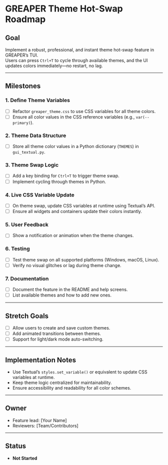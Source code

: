 # GREAPER Theme Hot-Swap Roadmap

## Goal

Implement a robust, professional, and instant theme hot-swap feature in GREAPER’s TUI.  
Users can press `Ctrl+T` to cycle through available themes, and the UI updates colors immediately—no restart, no lag.

---

## Milestones

### 1. **Define Theme Variables**
- [ ] Refactor `greaper_theme.css` to use CSS variables for all theme colors.
- [ ] Ensure all color values in the CSS reference variables (e.g., `var(--primary)`).

### 2. **Theme Data Structure**
- [ ] Store all theme color values in a Python dictionary (`THEMES`) in `gui_textual.py`.

### 3. **Theme Swap Logic**
- [ ] Add a key binding for `Ctrl+T` to trigger theme swap.
- [ ] Implement cycling through themes in Python.

### 4. **Live CSS Variable Update**
- [ ] On theme swap, update CSS variables at runtime using Textual’s API.
- [ ] Ensure all widgets and containers update their colors instantly.

### 5. **User Feedback**
- [ ] Show a notification or animation when the theme changes.

### 6. **Testing**
- [ ] Test theme swap on all supported platforms (Windows, macOS, Linux).
- [ ] Verify no visual glitches or lag during theme change.

### 7. **Documentation**
- [ ] Document the feature in the README and help screens.
- [ ] List available themes and how to add new ones.

---

## Stretch Goals

- [ ] Allow users to create and save custom themes.
- [ ] Add animated transitions between themes.
- [ ] Support for light/dark mode auto-switching.

---

## Implementation Notes

- Use Textual’s `styles.set_variable()` or equivalent to update CSS variables at runtime.
- Keep theme logic centralized for maintainability.
- Ensure accessibility and readability for all color schemes.

---

## Owner

- Feature lead: [Your Name]
- Reviewers: [Team/Contributors]

---

## Status

- **Not Started**
